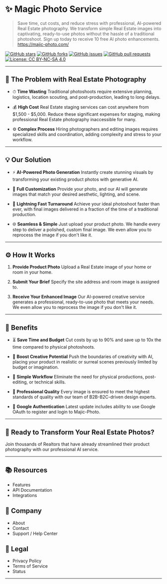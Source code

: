 # ✨ Magic Photo Service

> Save time, cut costs, and reduce stress with professional, AI-powered Real Estate photography.
> We transform simple Real Estate images into captivating, ready-to-use photos without the hassle of a traditional photoshoot.
> Sign up today to receive 10 free AI photo enhancements.  https://majic-photo.com/

[![GitHub stars](https://img.shields.io/github/stars/jleboube/Majic-Photo?style=social)](https://github.com/jleboube/Majic-Photo/stargazers)
[![GitHub forks](https://img.shields.io/github/forks/jleboube/Majic-Photo?style=social)](https://github.com/jleboube/Majic-Photo/network/members)
[![GitHub issues](https://img.shields.io/github/issues/jleboube/Majic-Photo)](https://github.com/jleboube/Majic-Photo/issues)
[![GitHub pull requests](https://img.shields.io/github/issues-pr/jleboube/Majic-Photo)](https://github.com/jleboube/Majic-Photo/pulls)
[![License: CC BY-NC-SA 4.0](https://img.shields.io/badge/License-CC%20BY--NC--SA%204.0-lightgrey.svg)](https://creativecommons.org/licenses/by-nc-sa/4.0/)
<!-- [![License](https://img.shields.io/github/license/jleboube/call-bio)](LICENSE) -->

---

## 🚩 The Problem with Real Estate Photography

- ⏱ **Time Wasting**
  Traditional photoshoots require extensive planning, logistics, location scouting, and post-production, leading to long delays.

- 💰 **High Cost**
  Real Estate staging services can cost anywhere from $1,500 - $5,000.  Reduce these significant expenses for staging, making professional Real Estate photography inaccessible for many.

- ⚙️ **Complex Process**
  Hiring photographers and editing images requires specialized skills and coordination, adding complexity and stress to your workflow.

---

## 💡 Our Solution

- ⚡ **AI-Powered Photo Generation**
  Instantly create stunning visuals by transforming your existing product photos with generative AI.

- 🎨 **Full Customization**
  Provide your photo, and our AI will generate images that match your desired aesthetic, lighting, and scene.

- 🚀 **Lightning Fast Turnaround**
  Achieve your ideal photoshoot faster than ever, with final images delivered in a fraction of the time of a traditional production.

- 🌐 **Seamless & Simple**
  Just upload your product photo. We handle every step to deliver a polished, custom final image. We even allow you to reprocess the image if you don't like it.

---

## ⚙️ How It Works

1.  **Provide Product Photo**
    Upload a Real Estate image of your home or room in your home.

2.  **Submit Your Brief**
    Specify the site address and room image is assigned to.

3.  **Receive Your Enhanced Image**
    Our AI-powered creative service generates a professional, ready-to-use photo that meets your needs.  We even allow you to reprocess the image if you don't like it.

---

## 🎯 Benefits

- ⏳ **Save Time and Budget**
  Cut costs by up to 90% and save up to 10x the time compared to physical photoshoots.

- 🧠 **Boost Creative Potential**
  Push the boundaries of creativity with AI, placing your product in realistic or surreal scenes previously limited by budget or imagination.

- 🤝 **Simple Workflow**
  Eliminate the need for physical productions, post-editing, or technical skills.

- 🔌 **Professional Quality**
  Every image is ensured to meet the highest standards of quality with our team of B2B-B2C-driven design experts.

- 💼 **Google Authentication**
  Latest update includes ability to use Google OAuth to register and login to Majic-Photo.

---

## 🚀 Ready to Transform Your Real Estate Photos?

Join thousands of Realtors that have already streamlined their product photography with our professional AI service.

---

## 📚 Resources

- Features
- API Documentation
- Integrations

## 🏢 Company

- About
- Contact
- Support / Help Center

## 📜 Legal

- Privacy Policy
- Terms of Service
- Status

---
